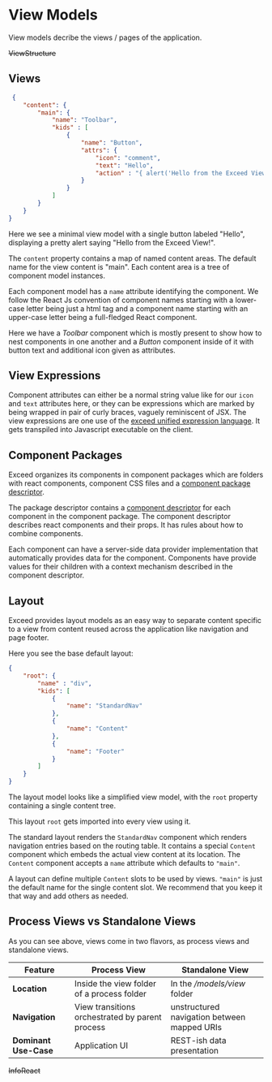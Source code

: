 View Models
=============

View models decribe the views / pages of the application. 

~~ViewStructure~~

Views
-----

```json
 {
    "content": {
        "main": {
            "name": "Toolbar",
            "kids" : [
                {
                    "name": "Button",
                    "attrs": {
                        "icon": "comment",
                        "text": "Hello",
                        "action" : "{ alert('Hello from the Exceed View!') }"
                    }
                }
            ]
        }
    }
}
```

Here we see a minimal view model with a single button labeled "Hello", displaying a pretty alert saying "Hello from the Exceed View!".

The `content` property contains a map of named content areas. The default name for the view content is "main". Each
content area is a tree of component model instances.

Each component model has a `name` attribute identifying the component. 
We follow the React Js convention of component names starting with a lower-case letter being just a html tag and a 
component name starting with an upper-case letter being a full-fledged React component.

Here we have a *Toolbar* component which is mostly present to show how to nest components in one another and a *Button* 
component inside of it with button text and additional icon given as attributes.

View Expressions
----------------

Component attributes can either be a normal string value like for our `icon` and `text` attributes here, or they can
be expressions which are marked by being wrapped in pair of curly braces, vaguely reminiscent of JSX. The view expressions
are one use of the [exceed unified expression language](./models-unified.md). It gets transpiled into Javascript executable
on the client.

Component Packages
------------------

Exceed organizes its components in component packages which are folders with react components, component CSS files
and a [component package descriptor](./model-reference.html#xcd.component.ComponentPackageDescriptor).

The package descriptor contains a [component descriptor](./model-reference.html#xcd.component.ComponentDescriptor) 
for each component in the component package. The component descriptor describes react components and their props. 
It has rules about how to combine components.

Each component can have a server-side data provider implementation that automatically provides data for the component.
Components have provide values for their children with a context mechanism described in the component descriptor.

Layout
------
Exceed provides layout models as an easy way to separate content specific to a view from content reused across the 
application like navigation and page footer.

Here you see the base default layout:

```json
{
    "root": {
        "name" : "div",
        "kids": [
            {
                "name": "StandardNav"
            },
            {
                "name": "Content"
            },
            {
                "name": "Footer"
            }
        ]
    }
}
```
The layout model looks like a simplified view model, with the `root` property containing a single content tree.

This layout `root` gets imported into every view using it. 

The standard layout renders the `StandardNav` component which renders navigation entries based on the routing table.
It contains a special `Content` component which embeds the actual view content at its location. The `Content` component
accepts a `name` attribute which defaults to `"main"`. 

A layout can define multiple `Content` slots to be used by views. `"main"` is just the default name for the single content
slot. We recommend that you keep it that way and add others as needed.

 
Process Views vs Standalone Views
---------------------------------

As you can see above, views come in two flavors, as process views and standalone views.  

Feature               | Process View                                    | Standalone View 
--------------------- | ----------------------------------------------- | ------------------
**Location**          | Inside the view folder of a process folder      | In the */models/view* folder
**Navigation**        | View transitions orchestrated by parent process | unstructured navigation between mapped URIs
**Dominant Use-Case** | Application UI                                  | REST-ish data presentation

~~InfoReact~~
